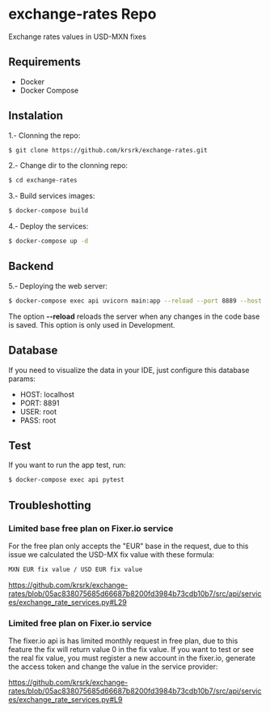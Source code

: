 # exchange-rates Repo
Exchange rates values in USD-MXN fixes

## Requirements

- Docker
- Docker Compose

## Instalation

1.- Clonning the repo: 

```bash
$ git clone https://github.com/krsrk/exchange-rates.git
``` 

2.- Change dir to the clonning repo:

```bash
$ cd exchange-rates
``` 

3.- Build services images:

```bash
$ docker-compose build
``` 

4.- Deploy the services:

```bash
$ docker-compose up -d
``` 


## Backend

5.- Deploying the web server:

```bash
$ docker-compose exec api uvicorn main:app --reload --port 8889 --host 0.0.0.0
``` 

The option **--reload** reloads the server when any changes in the code base is saved. This option is only used in Development.

## Database
If you need to visualize the data in your IDE, just configure this database params:
* HOST: localhost
* PORT: 8891
* USER: root
* PASS: root

## Test

If you want to run the app test, run:

```bash
$ docker-compose exec api pytest
```


## Troubleshotting

### Limited base free plan on Fixer.io service
For the free plan only accepts the "EUR" base in the request, due to this issue we calculated the USD-MX fix value with these formula:

```bash
MXN EUR fix value / USD EUR fix value
```

https://github.com/krsrk/exchange-rates/blob/05ac838075685d66687b8200fd3984b73cdb10b7/src/api/services/exchange_rate_services.py#L29


### Limited free plan on Fixer.io service
The fixer.io api is has limited monthly request in free plan, due to this feature the fix will return value 0 in the fix value. If you want to test or see the real fix value, you must register a new account in the fixer.io, generate the access token and change the value in the service provider:

https://github.com/krsrk/exchange-rates/blob/05ac838075685d66687b8200fd3984b73cdb10b7/src/api/services/exchange_rate_services.py#L9



